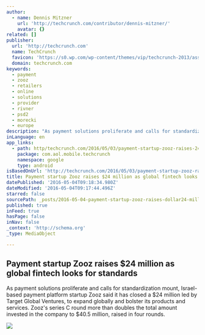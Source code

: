 ```yaml
---
author:
  - name: Dennis Mitzner
    url: 'http://techcrunch.com/contributor/dennis-mitzner/'
    avatar: {}
related: []
publisher:
  url: 'http://techcrunch.com'
  name: TechCrunch
  favicon: 'https://s0.wp.com/wp-content/themes/vip/techcrunch-2013/assets/images/favicon.ico'
  domain: techcrunch.com
keywords:
  - payment
  - zooz
  - retailers
  - online
  - solutions
  - provider
  - rivner
  - psd2
  - morecki
  - europe
description: "As payment solutions proliferate and calls for standardization mount, Israel-based payment platform startup Zooz said it has closed a $24 million led by Target Global Ventures, to expand globally and bolster its products and services. Zooz's series C round more than doubles the total amount invested in the company to $40.5 million, raised in four rounds."
inLanguage: en
app_links:
  - path: http/techcrunch.com/2016/05/03/payment-startup-zooz-raises-24-million-as-global-fintech-looks-for-standards/
    package: com.aol.mobile.techcrunch
    namespace: google
    type: android
isBasedOnUrl: 'http://techcrunch.com/2016/05/03/payment-startup-zooz-raises-24-million-as-global-fintech-looks-for-standards/'
title: Payment startup Zooz raises $24 million as global fintech looks for standards
datePublished: '2016-05-04T09:18:34.980Z'
dateModified: '2016-05-04T09:17:44.496Z'
starred: false
sourcePath: _posts/2016-05-04-payment-startup-zooz-raises-dollar24-million-as-global-fintech-lo.md
published: true
inFeed: true
hasPage: false
inNav: false
_context: 'http://schema.org'
_type: MediaObject

---
```

<article style=""><h1>Payment startup Zooz raises $24 million as global fintech looks for standards</h1><p>As payment solutions proliferate and calls for standardization mount, Israel-based payment platform startup Zooz said it has closed a $24 million led by Target Global Ventures, to expand globally and bolster its products and services. Zooz's series C round more than doubles the total amount invested in the company to $40.5 million, raised in four rounds.</p><img src="https://tctechcrunch2011.files.wordpress.com/2015/07/payments1.jpg?w=764&amp;h=400&amp;crop=1" /></article>
